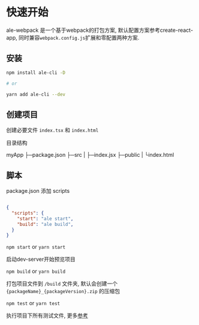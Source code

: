 # 快速开始

ale-webpack 是一个基于webpack的打包方案, 默认配置方案参考create-react-app, 同时兼容`webpack.config.js`扩展和零配置两种方案.

## 安装

```bash
npm install ale-cli -D

# or

yarn add ale-cli --dev

```


## 创建项目

创建必要文件 `index.tsx` 和 `index.html`

目录结构

myApp
├─package.json
├─src
|  ├─index.jsx
├─public
|   └index.html


## 脚本

package.json 添加 scripts

```json

{
  "scripts": {
    "start": "ale start",
    "build": "ale build",
  }
}

```

`npm start` or `yarn start`

启动dev-server开始预览项目


`npm build` or `yarn build`

打包项目文件到 `/build` 文件夹, 默认会创建一个  `{packageName}_{packageVersion}.zip` 的压缩包

`npm test` or `yarn test`

执行项目下所有测试文件,  更多[参考](https://create-react-app.dev/docs/running-tests/)



